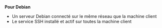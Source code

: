 
**Pour Debian**

- Un serveur Debian connecté sur le même réseau que la machine client
- Le service SSH installé et actif sur toutes la machine client
